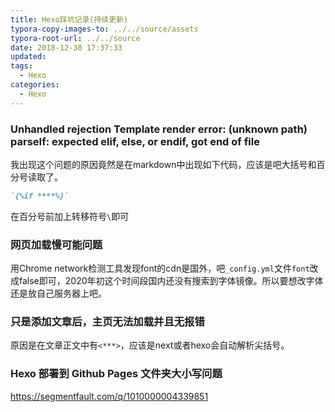 ```yaml
---
title: Hexo踩坑记录(持续更新)
typora-copy-images-to: ../../source/assets
typora-root-url: ../../source
date: 2018-12-30 17:37:33
updated:
tags:
  - Hexo
categories:
  - Hexo
---
```


### Unhandled rejection Template render error: (unknown path) parseIf: expected elif, else, or endif, got end of file

我出现这个问题的原因竟然是在markdown中出现如下代码，应该是吧大括号和百分号读取了。

```markdown
`{%if ****%}`
```

在百分号前加上转移符号`\`即可

### 网页加载慢可能问题

用Chrome network检测工具发现font的cdn是国外，吧`_config.yml`文件`font`改成false即可，2020年初这个时间段国内还没有搜索到字体镜像。所以要想改字体还是放自己服务器上吧。

### 只是添加文章后，主页无法加载并且无报错

原因是在文章正文中有`<***>`，应该是next或者hexo会自动解析尖括号。

### Hexo 部署到 Github Pages 文件夹大小写问题

https://segmentfault.com/q/1010000004339851
